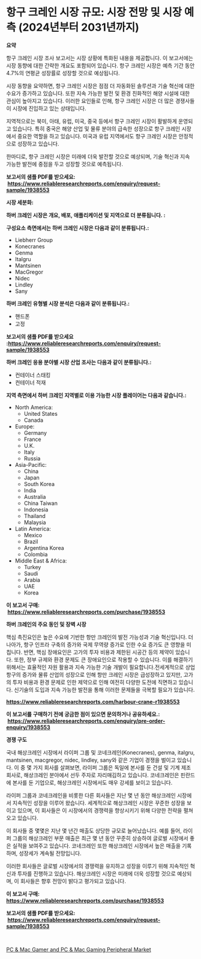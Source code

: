 <p><h1>항구 크레인 시장 규모: 시장 전망 및 시장 예측 (2024년부터 2031년까지)</h1></p><p><strong>요약</strong></p>
<p><p>항구 크레인 시장 조사 보고서는 시장 상황에 특화된 내용을 제공합니다. 이 보고서에는 시장 동향에 대한 간략한 개요도 포함되어 있습니다. 항구 크레인 시장은 예측 기간 동안 4.7%의 연평균 성장률로 성장할 것으로 예상됩니다.</p><p>시장 동향을 요약하면, 항구 크레인 시장은 점점 더 자동화된 솔루션과 기술 혁신에 대한 수요가 증가하고 있습니다. 또한 지속 가능한 발전 및 환경 친화적인 해양 시설에 대한 관심이 높아지고 있습니다. 이러한 요인들로 인해, 항구 크레인 시장은 더 많은 경쟁사들이 시장에 진입하고 있는 상태입니다.</p><p>지역적으로는 북미, 아태, 유럽, 미국, 중국 등에서 항구 크레인 시장이 활발하게 운영되고 있습니다. 특히 중국은 해양 산업 및 물류 분야의 급속한 성장으로 항구 크레인 시장에서 중요한 역할을 하고 있습니다. 미국과 유럽 지역에서도 항구 크레인 시장은 안정적으로 성장하고 있습니다.</p><p>한마디로, 항구 크레인 시장은 미래에 더욱 발전할 것으로 예상되며, 기술 혁신과 지속 가능한 발전에 중점을 두고 성장할 것으로 예측됩니다.</p></p>
<p><strong>보고서의 샘플 PDF를 받으세요: &nbsp;<a href="https://www.reliableresearchreports.com/enquiry/request-sample/1938553">https://www.reliableresearchreports.com/enquiry/request-sample/1938553</a></strong></p>
<p><strong>시장 세분화:</strong></p>
<p><strong> 하버 크레인 시장은 개요, 배포, 애플리케이션 및 지역으로 더 분류됩니다. :</strong></p>
<p><strong>구성요소 측면에서는 하버 크레인 시장은 다음과 같이 분류됩니다.:</strong></p>
<p><ul><li>Liebherr Group</li><li>Konecranes</li><li>Genma</li><li>Italgru</li><li>Mantsinen</li><li>MacGregor</li><li>Nidec</li><li>Lindley</li><li>Sany</li></ul></p>
<p><strong> 하버 크레인 유형별 시장 분석은 다음과 같이 분류됩니다.:</strong></p>
<p><ul><li>핸드폰</li><li>고정</li></ul></p>
<p><strong>보고서의 샘플 PDF를 받으세요 :<a href="https://www.reliableresearchreports.com/enquiry/request-sample/1938553">https://www.reliableresearchreports.com/enquiry/request-sample/1938553</a></strong></p>
<p><strong> 하버 크레인 응용 분야별 시장 산업 조사는 다음과 같이 분류됩니다.:</strong></p>
<p><ul><li>컨테이너 스태킹</li><li>컨테이너 적재</li></ul></p>
<p><strong>지역 측면에서 하버 크레인 지역별로 이용 가능한 시장 플레이어는 다음과 같습니다.:</strong></p>
<p><ul>
    <li>
        North America:
        <ul>
            <li>United States</li>
            <li>Canada</li>
        </ul>
    </li>
    <li>
        Europe:
        <ul>
            <li>Germany</li>
            <li>France</li>
            <li>U.K.</li>
            <li>Italy</li>
            <li>Russia</li>
        </ul>
    </li>
    <li>
        Asia-Pacific:
        <ul>
            <li>China</li>
            <li>Japan</li>
            <li>South Korea</li>
            <li>India</li>
            <li>Australia</li>
            <li>China Taiwan</li>
            <li>Indonesia</li>
            <li>Thailand</li>
            <li>Malaysia</li>
        </ul>
    </li>
    <li>
        Latin America:
        <ul>
            <li>Mexico</li>
            <li>Brazil</li>
            <li>Argentina Korea</li>
            <li>Colombia</li>
        </ul>
    </li>
    <li>
        Middle East & Africa:
        <ul>
            <li>Turkey</li>
            <li>Saudi</li>
            <li>Arabia</li>
            <li>UAE</li>
            <li>Korea</li>
        </ul>
    </li>
    </ul></p>
<p><strong>이 보고서 구매: &nbsp;<a href="https://www.reliableresearchreports.com/purchase/1938553">https://www.reliableresearchreports.com/purchase/1938553</a></strong></p>
<p><strong>하버 크레인의 주요 동인 및 장벽 시장</strong></p>
<p><p>핵심 촉진요인은 높은 수요에 기반한 항만 크레인의 발전 가능성과 기술 혁신입니다. 더 나아가, 항구 인프라 구축의 증가와 국제 무역량 증가로 인한 수요 증가도 큰 영향을 미칩니다. 반면, 핵심 장애요인은 고가의 투자 비용과 제한된 시공간 등의 제약이 있습니다. 또한, 정부 규제와 환경 문제도 큰 장애요인으로 작용할 수 있습니다. 이를 해결하기 위해서는 효율적인 자원 활용과 지속 가능한 기술 개발이 필요합니다.전세계적으로 상업 항구의 증가와 물류 산업의 성장으로 인해 항만 크레인 시장은 급성장하고 있지만, 고가의 투자 비용과 환경 문제로 인한 제약으로 인해 여전히 다양한 도전에 직면하고 있습니다. 신기술의 도입과 지속 가능한 발전을 통해 이러한 문제들을 극복할 필요가 있습니다.</p></p>
<p><strong><a href="https://www.reliableresearchreports.com/harbour-crane-r1938553">https://www.reliableresearchreports.com/harbour-crane-r1938553</a></strong></p>
<p><strong>이 보고서를 구매하기 전에 궁금한 점이 있으면 문의하거나 공유하세요.: &nbsp;<a href="https://www.reliableresearchreports.com/enquiry/pre-order-enquiry/1938553">https://www.reliableresearchreports.com/enquiry/pre-order-enquiry/1938553</a></strong></p>
<p><strong>경쟁 구도</strong></p>
<p><p>국내 해상크레인 시장에서 라이퍼 그룹 및 코네크레인(Konecranes), genma, italgru, mantsinen, macgregor, nidec, lindley, sany와 같은 기업이 경쟁을 벌이고 있습니다. 이 중 몇 가지 회사를 살펴보면, 라이퍼 그룹은 독일에 본사를 둔 건설 및 기계 제조 회사로, 해상크레인 분야에서 선두 주자로 자리매김하고 있습니다. 코네크레인은 핀란드에 본사를 둔 기업으로, 해상크레인 시장에서도 매우 강세를 보이고 있습니다.</p><p>라이퍼 그룹과 코네크레인을 비롯한 다른 회사들은 지난 몇 년 동안 해상크레인 시장에서 지속적인 성장을 이루어 왔습니다. 세계적으로 해상크레인 시장은 꾸준한 성장을 보이고 있으며, 이 회사들은 이 시장에서의 경쟁력을 향상시키기 위해 다양한 전략을 펼쳐오고 있습니다.</p><p>이 회사들 중 몇몇은 지난 몇 년간 매출도 상당한 규모로 늘어났습니다. 예를 들어, 라이퍼 그룹의 해상크레인 부문 매출은 최근 몇 년 동안 꾸준히 상승하여 글로벌 시장에서 좋은 실적을 보여주고 있습니다. 코네크레인 또한 해상크레인 시장에서 높은 매출을 기록하며, 성장세가 계속될 전망입니다.</p><p>이러한 회사들은 글로벌 시장에서의 경쟁력을 유지하고 성장을 이루기 위해 지속적인 혁신과 투자를 진행하고 있습니다. 해상크레인 시장은 미래에 더욱 성장할 것으로 예상되며, 이 회사들은 향후 전망이 밝다고 평가되고 있습니다.</p></p>
<p><strong>이 보고서 구매: &nbsp; <a href="https://www.reliableresearchreports.com/purchase/1938553">https://www.reliableresearchreports.com/purchase/1938553</a></strong></p>
<p><strong>보고서의 샘플 PDF를 받으세요: &nbsp;<a href="https://www.reliableresearchreports.com/enquiry/request-sample/1938553">https://www.reliableresearchreports.com/enquiry/request-sample/1938553</a></strong><strong></strong></p>
<p>&nbsp;</p>
<p><p><a href="https://github.com/RickHolmes3/Market-Research-Report-List-4/blob/main/pc-mac-gamer-and-pc-mac-gaming-peripheral-market.md">PC & Mac Gamer and PC & Mac Gaming Peripheral Market</a></p></p>